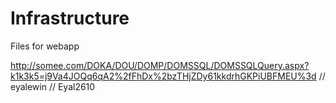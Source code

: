 # Infrastructure
Files for webapp


http://somee.com/DOKA/DOU/DOMP/DOMSSQL/DOMSSQLQuery.aspx?k1k3k5=j9Va4JOQq6qA2%2fFhDx%2bzTHjZDy61kkdrhGKPiUBFMEU%3d
// eyalewin
// Eyal2610
